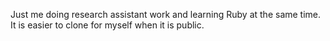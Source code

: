 Just me doing research assistant work and learning Ruby at the same time. It is easier to clone for myself when it is public. 
